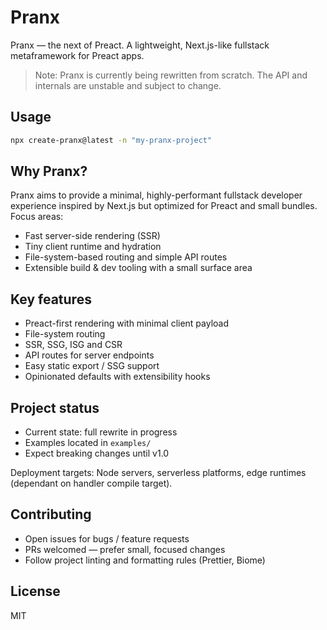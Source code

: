 # Pranx

Pranx — the next of Preact.
A lightweight, Next.js-like fullstack metaframework for Preact apps.

> Note: Pranx is currently being rewritten from scratch. The API and internals are unstable and subject to change.

## Usage 

```bash
npx create-pranx@latest -n "my-pranx-project"
```

## Why Pranx?

Pranx aims to provide a minimal, highly-performant fullstack developer experience inspired by Next.js but optimized for Preact and small bundles. Focus areas:

- Fast server-side rendering (SSR)
- Tiny client runtime and hydration
- File-system-based routing and simple API routes
- Extensible build & dev tooling with a small surface area

## Key features

- Preact-first rendering with minimal client payload
- File-system routing
- SSR, SSG, ISG and CSR
- API routes for server endpoints
- Easy static export / SSG support
- Opinionated defaults with extensibility hooks

## Project status

- Current state: full rewrite in progress
- Examples located in `examples/`
- Expect breaking changes until v1.0

Deployment targets: Node servers, serverless platforms, edge runtimes (dependant on handler compile target).

## Contributing

- Open issues for bugs / feature requests
- PRs welcomed — prefer small, focused changes
- Follow project linting and formatting rules (Prettier, Biome)

## License

MIT
